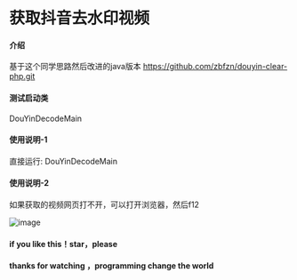 # 获取抖音去水印视频

#### 介绍
基于这个同学思路然后改进的java版本
https://github.com/zbfzn/douyin-clear-php.git

#### 测试启动类
DouYinDecodeMain

#### 使用说明-1

直接运行: DouYinDecodeMain

#### 使用说明-2

如果获取的视频网页打不开，可以打开浏览器，然后f12

![image](https://user-images.githubusercontent.com/33890981/60934770-1804c400-a2fa-11e9-872c-bec09c5e5ceb.png)

#### if you like this！star，please 

#### thanks for watching ，programming change the world

